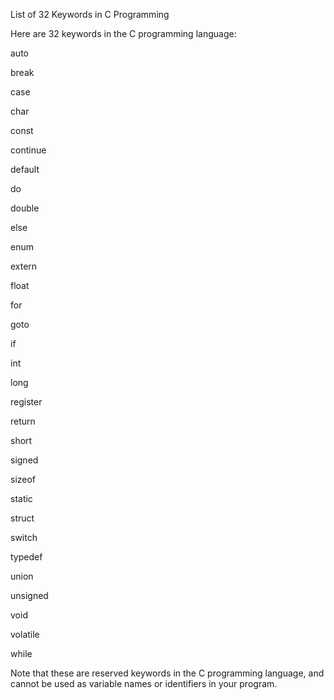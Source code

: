 List of 32 Keywords in C Programming

Here are 32 keywords in the C programming language:

auto

break

case

char

const

continue

default

do

double

else

enum

extern

float

for

goto

if

int

long

register

return

short

signed

sizeof

static

struct

switch

typedef

union

unsigned

void

volatile

while

Note that these are reserved keywords in the C programming language, and cannot be used as variable names or identifiers in your program.